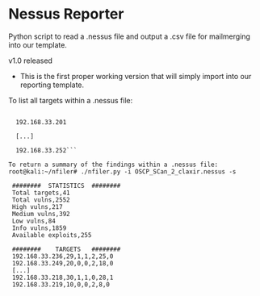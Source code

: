 # Nessus Reporter
Python script to read a .nessus file and output a .csv file for mailmerging into our template.

v1.0 released
 - This is the first proper working version that will simply import into our reporting template.

To list all targets within a .nessus file: 

```root@kali:~/nfiler# ./nfiler.py -i OSCP_SCan_2_claxir.nessus -t

  192.168.33.201
  
  [...]
  
  192.168.33.252```

To return a summary of the findings within a .nessus file:
root@kali:~/nfiler# ./nfiler.py -i OSCP_SCan_2_claxir.nessus -s

 ########  STATISTICS  ########
 Total targets,41
 Total vulns,2552
 High vulns,217
 Medium vulns,392
 Low vulns,84
 Info vulns,1859
 Available exploits,255

 ########    TARGETS   ########
 192.168.33.236,29,1,1,2,25,0
 192.168.33.249,20,0,0,2,18,0
 [...]
 192.168.33.218,30,1,1,0,28,1
 192.168.33.219,10,0,0,2,8,0

